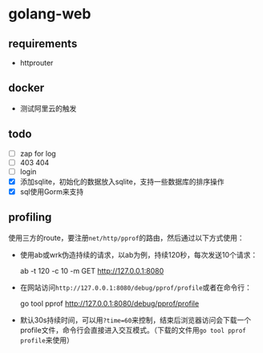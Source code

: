 # golang-web

## requirements

- httprouter

## docker

- 测试阿里云的触发

## todo

- [ ] zap for log
- [ ] 403 404
- [ ] login
- [x] 添加sqlite，初始化的数据放入sqlite，支持一些数据库的排序操作
- [x] sql使用Gorm来支持

## profiling

使用三方的route，要注册`net/http/pprof`的路由，然后通过以下方式使用：

- 使用ab或wrk伪造持续的请求，以ab为例，持续120秒，每次发送10个请求：

    ab -t 120 -c 10 -m GET http://127.0.0.1:8080

- 在网站访问`http://127.0.0.1:8080/debug/pprof/profile`或者在命令行：

    go tool pprof http://127.0.0.1:8080/debug/pprof/profile

- 默认30s持续时间，可以用`?time=60`来控制，结束后浏览器访问会下载一个profile文件，命令行会直接进入交互模式。（下载的文件用`go tool pprof profile`来使用）